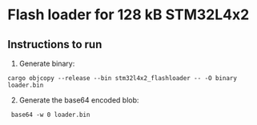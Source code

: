 # Flash loader for 128 kB STM32L4x2

## Instructions to run

1. Generate binary:

```console
cargo objcopy --release --bin stm32l4x2_flashloader -- -O binary loader.bin
```

2. Generate the base64 encoded blob:

```console
 base64 -w 0 loader.bin
```
